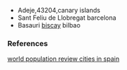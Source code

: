 

* Adeje,43204,canary islands
* Sant Feliu de Llobregat barcelona
* Basauri [biscay](https://en.wikipedia.org/wiki/Biscay) bilbao

### References

[world population review cities in spain](https://worldpopulationreview.com/countries/cities/spain)